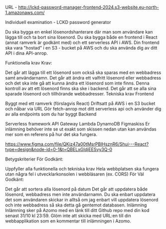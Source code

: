 URL - http://lckd-password-manager-frontend-2024.s3-website.eu-north-1.amazonaws.com/

Individuell examination - LCKD password generator

Du ska bygga en enkel lösenordshanterare där man som användare kan lägga till och ta bort sina lösenord. Du ska bygga både en frontend i React (annat ramverk är godkänt med) och ett serverless API i AWS. Din frontend ska vara "hostad" i en S3 - bucket på AWS och du ska använda dig av ditt API i dina API-anrop.

Funktionella krav
Krav:

Det går att lägga till ett lösenord som också ska sparas med en webbadress samt användarnamn.
Det går att ändra ett valfritt lösenord eller webbadress och det ska inte gå att kunna ändra ett lösenord som inte finns. Denna kontroll av att ett lösenord finns ska ske i backend.
Det går att se alla sina sparade lösenord och tillhörande webbadresser.
Tekniska krav
Frontend

Byggt med ett ramverk (förslagvis React)
Driftsatt på AWS i en S3 bucket och nåbar via URL
Gör fetch-anrop mot ditt serverless api och använder dig av alla endpoints som du har byggt
Backend

Serverless framework
API Gateway
Lambda
DynamoDB
Figmaskiss
Er inlämning behöver inte se ut exakt som skissen nedan utan kan användas mer som en referens på hur det ska fungera.

https://www.figma.com/file/QKiz47a00tMsrPBIHsznR6/Shui---React?type=design&node-id=0-1&t=QBELxGIdjEESvy3Q-0

Betygskriterier
För Godkänt:

Uppfyller alla funktionella och tekniska krav
Hela webbplatsen ska fungera utan några fel i utvecklarkonsolen i webbläsaren (ex. CORS)
För Väl Godkänt:

Det går att sortera alla lösenord på datum
Det går att uppdatera både lösenord, webbadress men inte användarnamn. Du ska enbart uppdatera det som användaren skickar in alltså om jag enbart vill uppdatera lösenord och inte webbadress så ska detta gå gentemot databasen.
Inlämning
Inlämning sker på Azomo med en länk till ditt Github repo med din kod senast 31/10 kl 23:59. Glöm inte att skicka med URL:en till din webbapplikation som en kommentar till inlämningen i Azomo.

